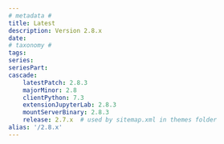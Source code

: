 ```yaml
---
# metadata # 
title: Latest
description: Version 2.8.x 
date: 
# taxonomy #
tags:
series:
seriesPart:
cascade:
    latestPatch: 2.8.3
    majorMinor: 2.8
    clientPython: 7.3
    extensionJupyterLab: 2.8.3
    mountServerBinary: 2.8.3
    release: 2.7.x  # used by sitemap.xml in themes folder
alias: '/2.8.x'
---
```

